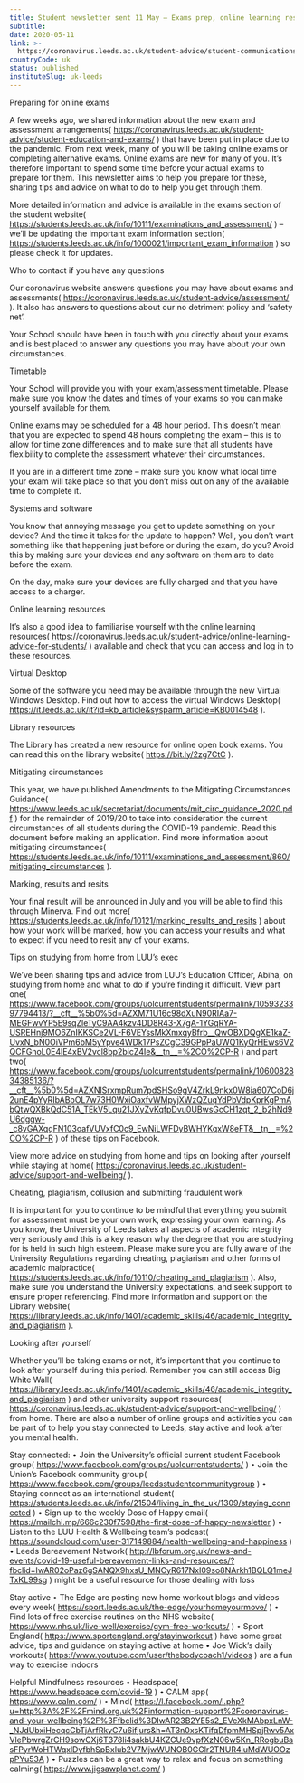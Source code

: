 ```yaml
---
title: Student newsletter sent 11 May – Exams prep, online learning resources and wellbeing special
subtitle: 
date: 2020-05-11
link: >-
  https://coronavirus.leeds.ac.uk/student-advice/student-communications/
countryCode: uk
status: published
instituteSlug: uk-leeds
---
```

Preparing for online exams

A few weeks ago, we shared information about the new exam and assessment arrangements( https://coronavirus.leeds.ac.uk/student-advice/student-education-and-exams/ ) that have been put in place due to the pandemic. From next week, many of you will be taking online exams or completing alternative exams. Online exams are new for many of you. It’s therefore important to spend some time before your actual exams to prepare for them. This newsletter aims to help you prepare for these, sharing tips and advice on what to do to help you get through them.

More detailed information and advice is available in the exams section of the student website( https://students.leeds.ac.uk/info/10111/examinations_and_assessment/ ) – we’ll be updating the important exam information section( https://students.leeds.ac.uk/info/1000021/important_exam_information ) so please check it for updates.

Who to contact if you have any questions

Our coronavirus website answers questions you may have about exams and assessments( https://coronavirus.leeds.ac.uk/student-advice/assessment/ ). It also has answers to questions about our no detriment policy and ‘safety net’.

Your School should have been in touch with you directly about your exams and is best placed to answer any questions you may have about your own circumstances. 
 
Timetable

Your School will provide you with your exam/assessment timetable. Please make sure you know the dates and times of your exams so you can make yourself available for them.

Online exams may be scheduled for a 48 hour period. This doesn’t mean that you are expected to spend 48 hours completing the exam – this is to allow for time zone differences and to make sure that all students have flexibility to complete the assessment whatever their circumstances.

If you are in a different time zone – make sure you know what local time your exam will take place so that you don’t miss out on any of the available time to complete it.
 
Systems and software

You know that annoying message you get to update something on your device? And the time it takes for the update to happen? Well, you don’t want something like that happening just before or during the exam, do you? Avoid this by making sure your devices and any software on them are to date before the exam.

On the day, make sure your devices are fully charged and that you have access to a charger.
 
Online learning resources

It’s also a good idea to familiarise yourself with the online learning resources( https://coronavirus.leeds.ac.uk/student-advice/online-learning-advice-for-students/ ) available and check that you can access and log in to these resources. 
 
Virtual Desktop

Some of the software you need may be available through the new Virtual Windows Desktop. Find out how to access the virtual Windows Desktop( https://it.leeds.ac.uk/it?id=kb_article&sysparm_article=KB0014548 ).
 
Library resources

The Library has created a new resource for online open book exams. You can read this on the library website( https://bit.ly/2zg7CtC ).
 
Mitigating circumstances

This year, we have published Amendments to the Mitigating Circumstances Guidance( https://www.leeds.ac.uk/secretariat/documents/mit_circ_guidance_2020.pdf ) for the remainder of 2019/20 to take into consideration the current circumstances of all students during the COVID-19 pandemic. Read this document before making an application. Find more information about mitigating circumstances( https://students.leeds.ac.uk/info/10111/examinations_and_assessment/860/mitigating_circumstances ).
 
Marking, results and resits

Your final result will be announced in July and you will be able to find this through Minerva. Find out more( https://students.leeds.ac.uk/info/10121/marking_results_and_resits ) about how your work will be marked, how you can access your results and what to expect if you need to resit any of your exams. 
 
Tips on studying from home from LUU’s exec

We’ve been sharing tips and advice from LUU’s Education Officer, Abiha, on studying from home and what to do if you’re finding it difficult. View part one( https://www.facebook.com/groups/uolcurrentstudents/permalink/1059323397794413/?__cft__%5b0%5d=AZXM71U16c98dXuN90RIAa7-MEGFwvYP5E9sqZleTyC9AA4kzv4DD8R43-X7gA-1YGqRYA-USREHnj9MO6ZnIKKSCe2VL-F6VEYssMkXmxqyBfrb__QwOBXDQgXE1kaZ-UvxN_bN0OiVPm6bM5yYpve4WDk17PsZCgC39GPpPaUWQ1KyQrHEws6V2QCFGnoL0E4lE4xBV2vcl8bp2bicZ4Ie&__tn__=%2CO%2CP-R ) and part two( https://www.facebook.com/groups/uolcurrentstudents/permalink/1060082834385136/?__cft__%5b0%5d=AZXNlSrxmpRum7pdSHSo9gV4ZrkL9nkx0W8ia607CoD6j2unE4pYyRIbABbOL7w73H0WxiOaxfvWMpyjXWzQZuqYdPbVdpKprKgPmAbQtwQXBkQdC51A_TEkV5Lqu21JXyZvKqfpDvu0UBwsGcCH1zqt_2_b2hNd9U6dggw-_c8vGAXqqFN103oafVUVxfC0c9_EwNiLWFDyBWHYKqxW8eFT&__tn__=%2CO%2CP-R ) of these tips on Facebook.

View more advice on studying from home and tips on looking after yourself while staying at home( https://coronavirus.leeds.ac.uk/student-advice/support-and-wellbeing/ ).
 
Cheating, plagiarism, collusion and submitting fraudulent work

It is important for you to continue to be mindful that everything you submit for assessment must be your own work, expressing your own learning. As you know, the University of Leeds takes all aspects of academic integrity very seriously and this is a key reason why the degree that you are studying for is held in such high esteem. Please make sure you are fully aware of the University Regulations regarding cheating, plagiarism and other forms of academic malpractice( https://students.leeds.ac.uk/info/10110/cheating_and_plagiarism ). Also, make sure you understand the University expectations, and seek support to ensure proper referencing. Find more information and support on the Library website( https://library.leeds.ac.uk/info/1401/academic_skills/46/academic_integrity_and_plagiarism ). 
 
Looking after yourself

Whether you’ll be taking exams or not, it’s important that you continue to look after yourself during this period. Remember you can still access Big White Wall( https://library.leeds.ac.uk/info/1401/academic_skills/46/academic_integrity_and_plagiarism ) and other university support resources( https://coronavirus.leeds.ac.uk/student-advice/support-and-wellbeing/ ) from home. There are also a number of online groups and activities you can be part of to help you stay connected to Leeds, stay active and look after you mental health.

Stay connected:
• Join the University’s official current student Facebook group( https://www.facebook.com/groups/uolcurrentstudents/ )
• Join the Union’s Facebook community group( https://www.facebook.com/groups/leedsstudentcommunitygroup )
• Staying connect as an international student( https://students.leeds.ac.uk/info/21504/living_in_the_uk/1309/staying_connected )
• Sign up to the weekly Dose of Happy email( https://mailchi.mp/666c230f7598/the-first-dose-of-happy-newsletter )
• Listen to the LUU Health & Wellbeing team’s podcast( https://soundcloud.com/user-317149884/health-wellbeing-and-happiness )
• Leeds Bereavement Network( http://lbforum.org.uk/news-and-events/covid-19-useful-bereavement-links-and-resources/?fbclid=IwAR02oPaz6gSANQX9hxsU_MNCyR617NxI09so8NArkh1BQLQ1meJTxKL99sg ) might be a useful resource for those dealing with loss

Stay active
• The Edge are posting new home workout blogs and videos every week( https://sport.leeds.ac.uk/the-edge/yourhomeyourmove/ )
• Find lots of free exercise routines on the NHS website( https://www.nhs.uk/live-well/exercise/gym-free-workouts/ )
• Sport England( https://www.sportengland.org/stayinworkout ) have some great advice, tips and guidance on staying active at home
• Joe Wick’s daily workouts( https://www.youtube.com/user/thebodycoach1/videos ) are a fun way to exercise indoors

Helpful Mindfulness resources
• Headspace( https://www.headspace.com/covid-19 )
• CALM app( https://www.calm.com/ )
• Mind( https://l.facebook.com/l.php?u=http%3A%2F%2Fmind.org.uk%2Finformation-support%2Fcoronavirus-and-your-wellbeing%2F%3Ffbclid%3DIwAR23B2YE5s2_EVeXkMAbpxLnW-_NJdUbxiHecqcCbTjArfRkyC7u6ifjurs&h=AT3n0xsKTifqDfpmMHSpjRwv5AxVlePbwrgZrCH9sowCXj6T378li4sakbU4KZCUe9vpfXzN06w5Kn_RRogbuBasFPyrWoHTWqxlDyfbhSpBxIub2V7MjwWUNOB0GGlr2TNUR4iuMdWUOOzpPYu53A )
• Puzzles can be a great way to relax and focus on something calming( https://www.jigsawplanet.com/ )